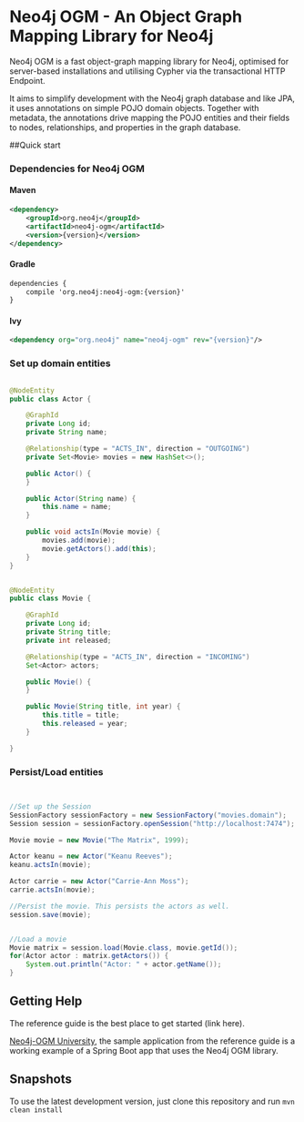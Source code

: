 Neo4j OGM - An Object Graph Mapping Library for Neo4j
===============

Neo4j OGM is a fast object-graph mapping library for Neo4j, optimised for server-based installations and utilising Cypher via the transactional HTTP Endpoint.

It aims to simplify development with the Neo4j graph database and like JPA, it uses annotations on simple POJO domain objects.
Together with metadata, the annotations drive mapping the POJO entities and their fields to nodes, relationships, and properties in the graph database.

##Quick start

### Dependencies for Neo4j OGM

#### Maven

```xml
<dependency>
    <groupId>org.neo4j</groupId>
    <artifactId>neo4j-ogm</artifactId>
    <version>{version}</version>
</dependency>
```

#### Gradle

```xml
dependencies {
    compile 'org.neo4j:neo4j-ogm:{version}'
}
```

#### Ivy

```xml
<dependency org="org.neo4j" name="neo4j-ogm" rev="{version}"/>
```

### Set up domain entities

```java

@NodeEntity
public class Actor {

	@GraphId
	private Long id;
	private String name;

	@Relationship(type = "ACTS_IN", direction = "OUTGOING")
	private Set<Movie> movies = new HashSet<>();

	public Actor() {
	}

	public Actor(String name) {
		this.name = name;
	}

	public void actsIn(Movie movie) {
		movies.add(movie);
		movie.getActors().add(this);
	}
}


@NodeEntity
public class Movie {

	@GraphId
	private Long id;
	private String title;
	private int released;

	@Relationship(type = "ACTS_IN", direction = "INCOMING")
	Set<Actor> actors;

	public Movie() {
	}

	public Movie(String title, int year) {
		this.title = title;
		this.released = year;
	}

}


```

### Persist/Load entities

```java


//Set up the Session
SessionFactory sessionFactory = new SessionFactory("movies.domain");
Session session = sessionFactory.openSession("http://localhost:7474");

Movie movie = new Movie("The Matrix", 1999);

Actor keanu = new Actor("Keanu Reeves");
keanu.actsIn(movie);

Actor carrie = new Actor("Carrie-Ann Moss");
carrie.actsIn(movie);

//Persist the movie. This persists the actors as well.
session.save(movie);


//Load a movie
Movie matrix = session.load(Movie.class, movie.getId());
for(Actor actor : matrix.getActors()) {
    System.out.println("Actor: " + actor.getName());
}

```

## Getting Help

The reference guide is the best place to get started (link here).

[Neo4j-OGM University](https://github.com/neo4j-examples/neo4j-ogm-university), the sample application from the reference guide is a working example of a Spring Boot app that uses the Neo4j OGM library.

## Snapshots

To use the latest development version, just clone this repository and run `mvn clean install`